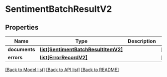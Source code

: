 # SentimentBatchResultV2

## Properties
Name | Type | Description | Notes
------------ | ------------- | ------------- | -------------
**documents** | [**list[SentimentBatchResultItemV2]**](SentimentBatchResultItemV2.md) |  | [optional] 
**errors** | [**list[ErrorRecordV2]**](ErrorRecordV2.md) |  | [optional] 

[[Back to Model list]](../README.md#documentation-for-models) [[Back to API list]](../README.md#documentation-for-api-endpoints) [[Back to README]](../README.md)


